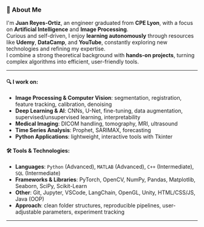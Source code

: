 ### 👋 About Me

I'm **Juan Reyes-Ortiz**, an engineer graduated from **CPE Lyon**, with a focus on **Artificial Intelligence** and **Image Processing**.  
Curious and self-driven, I enjoy **learning autonomously** through resources like **Udemy**, **DataCamp**, and **YouTube**, constantly exploring new technologies and refining my expertise.  
I combine a strong theoretical background with **hands-on projects**, turning complex algorithms into efficient, user-friendly tools.

---

#### 🔍 I work on:
- **Image Processing & Computer Vision**: segmentation, registration, feature tracking, calibration, denoising  
- **Deep Learning & AI**: CNNs, U-Net, fine-tuning, data augmentation, supervised/unsupervised learning, interpretability  
- **Medical Imaging**: DICOM handling, tomography, MRI, ultrasound  
- **Time Series Analysis**: Prophet, SARIMAX, forecasting  
- **Python Applications**: lightweight, interactive tools with Tkinter

#### 🛠️ Tools & Technologies:
- **Languages**: `Python` (Advanced), `MATLAB` (Advanced), `C++` (Intermediate), `SQL` (Intermediate)  
- **Frameworks & Libraries**: PyTorch, OpenCV, NumPy, Pandas, Matplotlib, Seaborn, SciPy, Scikit-Learn  
- **Other**: Git, Jupyter, VSCode, LangChain, OpenGL, Unity, HTML/CSS/JS, Java (OOP)  
- **Approach**: clean folder structures, reproducible pipelines, user-adjustable parameters, experiment tracking

---

